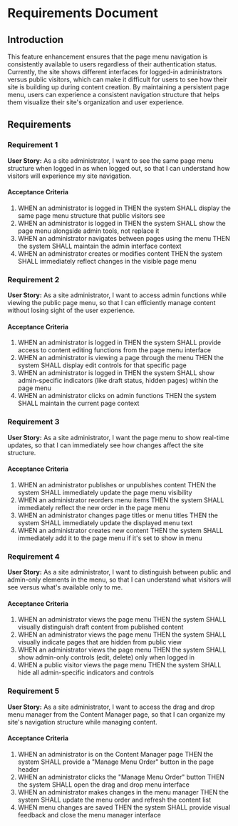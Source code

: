 # Requirements Document

## Introduction

This feature enhancement ensures that the page menu navigation is consistently available to users regardless of their authentication status. Currently, the site shows different interfaces for logged-in administrators versus public visitors, which can make it difficult for users to see how their site is building up during content creation. By maintaining a persistent page menu, users can experience a consistent navigation structure that helps them visualize their site's organization and user experience.

## Requirements

### Requirement 1

**User Story:** As a site administrator, I want to see the same page menu structure when logged in as when logged out, so that I can understand how visitors will experience my site navigation.

#### Acceptance Criteria

1. WHEN an administrator is logged in THEN the system SHALL display the same page menu structure that public visitors see
2. WHEN an administrator is logged in THEN the system SHALL show the page menu alongside admin tools, not replace it
3. WHEN an administrator navigates between pages using the menu THEN the system SHALL maintain the admin interface context
4. WHEN an administrator creates or modifies content THEN the system SHALL immediately reflect changes in the visible page menu

### Requirement 2

**User Story:** As a site administrator, I want to access admin functions while viewing the public page menu, so that I can efficiently manage content without losing sight of the user experience.

#### Acceptance Criteria

1. WHEN an administrator is logged in THEN the system SHALL provide access to content editing functions from the page menu interface
2. WHEN an administrator is viewing a page through the menu THEN the system SHALL display edit controls for that specific page
3. WHEN an administrator is logged in THEN the system SHALL show admin-specific indicators (like draft status, hidden pages) within the page menu
4. WHEN an administrator clicks on admin functions THEN the system SHALL maintain the current page context

### Requirement 3

**User Story:** As a site administrator, I want the page menu to show real-time updates, so that I can immediately see how changes affect the site structure.

#### Acceptance Criteria

1. WHEN an administrator publishes or unpublishes content THEN the system SHALL immediately update the page menu visibility
2. WHEN an administrator reorders menu items THEN the system SHALL immediately reflect the new order in the page menu
3. WHEN an administrator changes page titles or menu titles THEN the system SHALL immediately update the displayed menu text
4. WHEN an administrator creates new content THEN the system SHALL immediately add it to the page menu if it's set to show in menu

### Requirement 4

**User Story:** As a site administrator, I want to distinguish between public and admin-only elements in the menu, so that I can understand what visitors will see versus what's available only to me.

#### Acceptance Criteria

1. WHEN an administrator views the page menu THEN the system SHALL visually distinguish draft content from published content
2. WHEN an administrator views the page menu THEN the system SHALL visually indicate pages that are hidden from public view
3. WHEN an administrator views the page menu THEN the system SHALL show admin-only controls (edit, delete) only when logged in
4. WHEN a public visitor views the page menu THEN the system SHALL hide all admin-specific indicators and controls

### Requirement 5

**User Story:** As a site administrator, I want to access the drag and drop menu manager from the Content Manager page, so that I can organize my site's navigation structure while managing content.

#### Acceptance Criteria

1. WHEN an administrator is on the Content Manager page THEN the system SHALL provide a "Manage Menu Order" button in the page header
2. WHEN an administrator clicks the "Manage Menu Order" button THEN the system SHALL open the drag and drop menu interface
3. WHEN an administrator makes changes in the menu manager THEN the system SHALL update the menu order and refresh the content list
4. WHEN menu changes are saved THEN the system SHALL provide visual feedback and close the menu manager interface